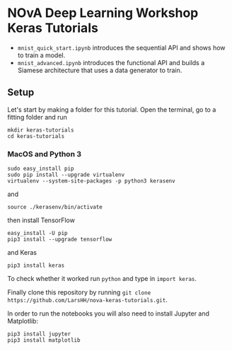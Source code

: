 # NOvA Deep Learning Workshop Keras Tutorials

+ `mnist_quick_start.ipynb` introduces the sequential API and shows how to train a model.
+ `mnist_advanced.ipynb` introduces the functional API and builds a Siamese architecture that uses a data generator to train.


## Setup

Let's start by making a folder for this tutorial. Open the terminal, go to a fitting folder and run
```
mkdir keras-tutorials
cd keras-tutorials
```

### MacOS and Python 3

```
sudo easy_install pip
sudo pip install --upgrade virtualenv
virtualenv --system-site-packages -p python3 kerasenv
```

and

```
source ./kerasenv/bin/activate
```

then install TensorFlow

```
easy_install -U pip
pip3 install --upgrade tensorflow
```

and Keras

```
pip3 install keras
```

To check whether it worked run `python` and type in `import keras`.

Finally clone this repository by running `git clone https://github.com/LarsHH/nova-keras-tutorials.git`.

In order to run the notebooks you will also need to install Jupyter and Matplotlib:

```
pip3 install jupyter
pip3 install matplotlib
```
